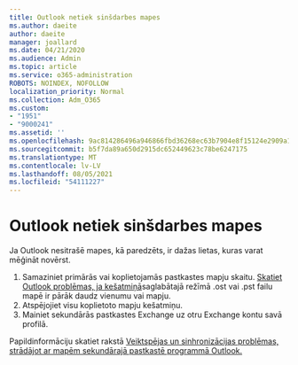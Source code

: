 ```yaml
---
title: Outlook netiek sinšdarbes mapes
ms.author: daeite
author: daeite
manager: joallard
ms.date: 04/21/2020
ms.audience: Admin
ms.topic: article
ms.service: o365-administration
ROBOTS: NOINDEX, NOFOLLOW
localization_priority: Normal
ms.collection: Adm_O365
ms.custom:
- "1951"
- "9000241"
ms.assetid: ''
ms.openlocfilehash: 9ac814286496a946866fbd36268ec63b7904e8f15124e2909a134805fc615a7a
ms.sourcegitcommit: b5f7da89a650d2915dc652449623c78be6247175
ms.translationtype: MT
ms.contentlocale: lv-LV
ms.lasthandoff: 08/05/2021
ms.locfileid: "54111227"
---
```

# <a name="outlook-not-synching-folders"></a>Outlook netiek sinšdarbes mapes

Ja Outlook nesitrašē mapes, kā paredzēts, ir dažas lietas, kuras varat mēģināt novērst.

1. Samaziniet primārās vai koplietojamās pastkastes mapju skaitu. [Skatiet Outlook problēmas, ja kešatmiņā](https://support.microsoft.com/help/2768656)saglabātajā režīmā .ost vai .pst failu mapē ir pārāk daudz vienumu vai mapju.
2. Atspējojiet visu koplietoto mapju kešatmiņu.
3. Mainiet sekundārās pastkastes Exchange uz otru Exchange kontu savā profilā.

Papildinformāciju skatiet rakstā [Veiktspējas un sinhronizācijas problēmas, strādājot ar mapēm sekundārajā pastkastē programmā Outlook.](https://support.microsoft.com/help/3115602)
